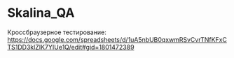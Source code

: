 # Skalina_QA
Кроссбраузерное тестирование: https://docs.google.com/spreadsheets/d/1uA5nbUB0qxwmRSvCvrTNfKFxCTS1DD3klZIK7YIUe1Q/edit#gid=1801472389
